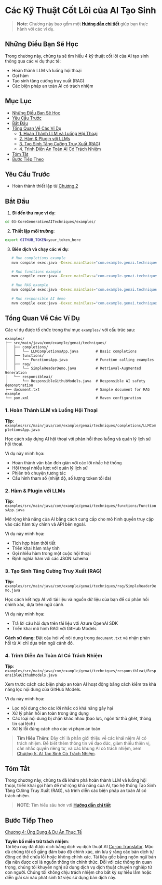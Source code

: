 <!--
CO_OP_TRANSLATOR_METADATA:
{
  "original_hash": "b8a372dfc3e3e7ad9261231a22fd79c0",
  "translation_date": "2025-07-25T09:47:52+00:00",
  "source_file": "03-CoreGenerativeAITechniques/README.md",
  "language_code": "vi"
}
-->
# Các Kỹ Thuật Cốt Lõi của AI Tạo Sinh

>**Note**: Chương này bao gồm một [**Hướng dẫn chi tiết**](./TUTORIAL.md) giúp bạn thực hành với các ví dụ.

## Những Điều Bạn Sẽ Học
Trong chương này, chúng ta sẽ tìm hiểu 4 kỹ thuật cốt lõi của AI tạo sinh thông qua các ví dụ thực tế:
- Hoàn thành LLM và luồng hội thoại
- Gọi hàm
- Tạo sinh tăng cường truy xuất (RAG)
- Các biện pháp an toàn AI có trách nhiệm

## Mục Lục

- [Những Điều Bạn Sẽ Học](../../../03-CoreGenerativeAITechniques)
- [Yêu Cầu Trước](../../../03-CoreGenerativeAITechniques)
- [Bắt Đầu](../../../03-CoreGenerativeAITechniques)
- [Tổng Quan Về Các Ví Dụ](../../../03-CoreGenerativeAITechniques)
  - [1. Hoàn Thành LLM và Luồng Hội Thoại](../../../03-CoreGenerativeAITechniques)
  - [2. Hàm & Plugin với LLMs](../../../03-CoreGenerativeAITechniques)
  - [3. Tạo Sinh Tăng Cường Truy Xuất (RAG)](../../../03-CoreGenerativeAITechniques)
  - [4. Trình Diễn An Toàn AI Có Trách Nhiệm](../../../03-CoreGenerativeAITechniques)
- [Tóm Tắt](../../../03-CoreGenerativeAITechniques)
- [Bước Tiếp Theo](../../../03-CoreGenerativeAITechniques)

## Yêu Cầu Trước

- Hoàn thành thiết lập từ [Chương 2](../../../02-SetupDevEnvironment)

## Bắt Đầu

1. **Đi đến thư mục ví dụ**: 
```bash
cd 03-CoreGenerativeAITechniques/examples/
```
2. **Thiết lập môi trường**: 
```bash
export GITHUB_TOKEN=your_token_here
```
3. **Biên dịch và chạy các ví dụ**:
```bash
   # Run completions example
   mvn compile exec:java -Dexec.mainClass="com.example.genai.techniques.completions.LLMCompletionsApp"
   
   # Run functions example  
   mvn compile exec:java -Dexec.mainClass="com.example.genai.techniques.functions.FunctionsApp"
   
   # Run RAG example
   mvn compile exec:java -Dexec.mainClass="com.example.genai.techniques.rag.SimpleReaderDemo"
   
   # Run responsible AI demo
   mvn compile exec:java -Dexec.mainClass="com.example.genai.techniques.responsibleai.ResponsibleGithubModels"
   ```

## Tổng Quan Về Các Ví Dụ

Các ví dụ được tổ chức trong thư mục `examples/` với cấu trúc sau:

```
examples/
├── src/main/java/com/example/genai/techniques/
│   ├── completions/
│   │   └── LLMCompletionsApp.java        # Basic completions 
│   ├── functions/
│   │   └── FunctionsApp.java             # Function calling examples
│   ├── rag/
│   │   └── SimpleReaderDemo.java         # Retrieval-Augmented Generation
│   └── responsibleai/
│       └── ResponsibleGithubModels.java  # Responsible AI safety demonstration
├── document.txt                          # Sample document for RAG example
└── pom.xml                               # Maven configuration
```

### 1. Hoàn Thành LLM và Luồng Hội Thoại
**Tệp**: `examples/src/main/java/com/example/genai/techniques/completions/LLMCompletionsApp.java`

Học cách xây dựng AI hội thoại với phản hồi theo luồng và quản lý lịch sử hội thoại.

Ví dụ này minh họa:
- Hoàn thành văn bản đơn giản với các lời nhắc hệ thống
- Hội thoại nhiều lượt với quản lý lịch sử
- Phiên trò chuyện tương tác
- Cấu hình tham số (nhiệt độ, số lượng token tối đa)

### 2. Hàm & Plugin với LLMs
**Tệp**: `examples/src/main/java/com/example/genai/techniques/functions/FunctionsApp.java`

Mở rộng khả năng của AI bằng cách cung cấp cho mô hình quyền truy cập vào các hàm tùy chỉnh và API bên ngoài.

Ví dụ này minh họa:
- Tích hợp hàm thời tiết
- Triển khai hàm máy tính  
- Gọi nhiều hàm trong một cuộc hội thoại
- Định nghĩa hàm với các JSON schema

### 3. Tạo Sinh Tăng Cường Truy Xuất (RAG)
**Tệp**: `examples/src/main/java/com/example/genai/techniques/rag/SimpleReaderDemo.java`

Học cách kết hợp AI với tài liệu và nguồn dữ liệu của bạn để có phản hồi chính xác, dựa trên ngữ cảnh.

Ví dụ này minh họa:
- Trả lời câu hỏi dựa trên tài liệu với Azure OpenAI SDK
- Triển khai mô hình RAG với GitHub Models

**Cách sử dụng**: Đặt câu hỏi về nội dung trong `document.txt` và nhận phản hồi từ AI chỉ dựa trên ngữ cảnh đó.

### 4. Trình Diễn An Toàn AI Có Trách Nhiệm
**Tệp**: `examples/src/main/java/com/example/genai/techniques/responsibleai/ResponsibleGithubModels.java`

Xem trước cách các biện pháp an toàn AI hoạt động bằng cách kiểm tra khả năng lọc nội dung của GitHub Models.

Ví dụ này minh họa:
- Lọc nội dung cho các lời nhắc có khả năng gây hại
- Xử lý phản hồi an toàn trong ứng dụng
- Các loại nội dung bị chặn khác nhau (bạo lực, ngôn từ thù ghét, thông tin sai lệch)
- Xử lý lỗi đúng cách cho các vi phạm an toàn

> **Tìm Hiểu Thêm**: Đây chỉ là phần giới thiệu về các khái niệm AI có trách nhiệm. Để biết thêm thông tin về đạo đức, giảm thiểu thiên vị, cân nhắc quyền riêng tư, và các khung AI có trách nhiệm, xem [Chương 5: AI Tạo Sinh Có Trách Nhiệm](../05-ResponsibleGenAI/README.md).

## Tóm Tắt

Trong chương này, chúng ta đã khám phá hoàn thành LLM và luồng hội thoại, triển khai gọi hàm để mở rộng khả năng của AI, tạo hệ thống Tạo Sinh Tăng Cường Truy Xuất (RAG), và trình diễn các biện pháp an toàn AI có trách nhiệm. 

> **NOTE**: Tìm hiểu sâu hơn với [**Hướng dẫn chi tiết**](./TUTORIAL.md)

## Bước Tiếp Theo

[Chương 4: Ứng Dụng & Dự Án Thực Tế](../04-PracticalSamples/README.md)

**Tuyên bố miễn trừ trách nhiệm**:  
Tài liệu này đã được dịch bằng dịch vụ dịch thuật AI [Co-op Translator](https://github.com/Azure/co-op-translator). Mặc dù chúng tôi cố gắng đảm bảo độ chính xác, xin lưu ý rằng các bản dịch tự động có thể chứa lỗi hoặc không chính xác. Tài liệu gốc bằng ngôn ngữ bản địa nên được coi là nguồn thông tin chính thức. Đối với các thông tin quan trọng, chúng tôi khuyến nghị sử dụng dịch vụ dịch thuật chuyên nghiệp từ con người. Chúng tôi không chịu trách nhiệm cho bất kỳ sự hiểu lầm hoặc diễn giải sai nào phát sinh từ việc sử dụng bản dịch này.